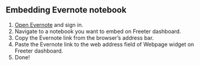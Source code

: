 ## Embedding Evernote notebook

1. <a href="{{ curItem.homeUrl|e }}" rel="nofollow" target="_blank">Open Evernote</a> and sign in.
2. Navigate to a notebook you want to embed on Freeter dashboard.
3. Copy the Evernote link from the browser’s address bar.
4. Paste the Evernote link to the web address field of Webpage widget on Freeter dashboard.
5. Done!
